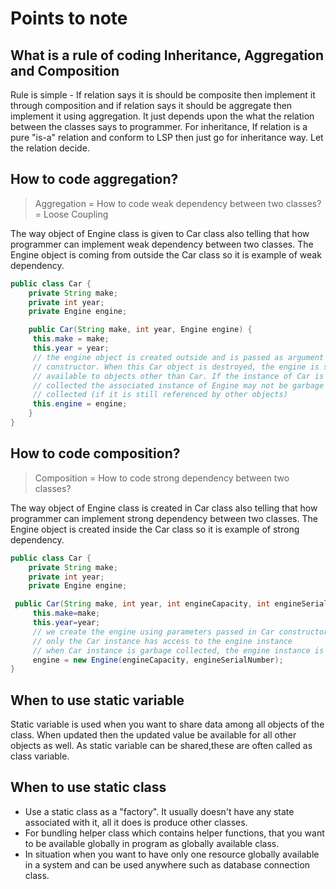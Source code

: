 # Points to note

## What is a rule of coding Inheritance, Aggregation and Composition

Rule is simple - If relation says it is should be composite then implement it through composition and if relation says it should be aggregate then implement it using aggregation. It just depends upon the what the relation between the classes says to programmer. For inheritance, If relation is a pure "is-a" relation and conform to LSP then just go for inheritance way. Let the relation decide.

## How to code aggregation?

> Aggregation = How to code weak dependency between two classes? = Loose Coupling

The way object of Engine class is given to Car class also telling that how programmer can implement weak dependency between two classes. The Engine object is coming from outside the Car class so it is example of weak dependency.

```java
public class Car {
    private String make;
    private int year;
    private Engine engine;

    public Car(String make, int year, Engine engine) {
     this.make = make;
     this.year = year;
     // the engine object is created outside and is passed as argument to Car
     // constructor. When this Car object is destroyed, the engine is still
     // available to objects other than Car. If the instance of Car is garbage
     // collected the associated instance of Engine may not be garbage
     // collected (if it is still referenced by other objects)
     this.engine = engine;
    }
}
```

## How to code composition?

> Composition = How to code strong dependency between two classes?

The way object of Engine class is created in Car class also telling that how programmer can implement strong dependency between two classes. The Engine object is created inside the Car class so it is example of strong dependency.

```java
public class Car {
    private String make;
    private int year;
    private Engine engine;

 public Car(String make, int year, int engineCapacity, int engineSerialNumber) {
     this.make=make;
     this.year=year;
     // we create the engine using parameters passed in Car constructor
     // only the Car instance has access to the engine instance
     // when Car instance is garbage collected, the engine instance is garbage collected too
     engine = new Engine(engineCapacity, engineSerialNumber);
}
```

## When to use static variable

Static variable is used when you want to share data among all objects of the class. When updated then the updated value be available for all other objects as well. As static variable can be shared,these are often called as class variable.

## When to use static class

* Use a static class as a "factory". It usually doesn't have any state associated with it, all it does is produce other classes.
* For bundling helper class which contains helper functions, that you want to be available globally in program as globally available class.
* In situation when you want to have only one resource globally available in a system and can be used anywhere such as database connection class.
